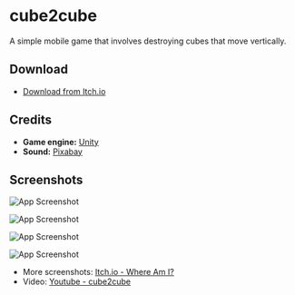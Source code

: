 # cube2cube
A simple mobile game that involves destroying cubes that move vertically. 


## Download
- [Download from Itch.io](https://mgadomski.itch.io/cube2cube)

## Credits
- **Game engine:** [Unity](https://unity.com/) 
- **Sound:** [Pixabay](https://pixabay.com/)


## Screenshots
![App Screenshot](https://img.itch.zone/aW1hZ2UvMTg5OTYxMy8xMTE2NTE0Mi5qcGc=/347x500/DtN4Fq.jpg)

![App Screenshot](https://img.itch.zone/aW1hZ2UvMTg5OTYxMy8xMTE2NTE0My5qcGc=/347x500/xbctB6.jpg)

![App Screenshot](https://img.itch.zone/aW1hZ2UvMTg5OTYxMy8xMTE2NTE0NC5qcGc=/347x500/s6n7W0.jpg)

![App Screenshot](https://img.itch.zone/aW1hZ2UvMTg5OTYxMy8xMTE2NTE0NS5qcGc=/347x500/FjFG%2B9.jpg)

- More screenshots: [Itch.io - Where Am I?](https://mgadomski.itch.io/cube2cube)
- Video: [Youtube - cube2cube](https://youtu.be/ruPZTkWuT7c)
